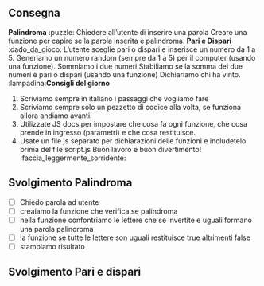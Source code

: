 ## Consegna
**Palindroma**  :puzzle:
Chiedere all’utente di inserire una parola
Creare una funzione per capire se la parola inserita è palindroma.
**Pari e Dispari** :dado_da_gioco:
L’utente sceglie pari o dispari e inserisce un numero da 1 a 5.
Generiamo un numero random (sempre da 1 a 5) per il computer (usando una funzione).
Sommiamo i due numeri
Stabiliamo se la somma dei due numeri è pari o dispari (usando una funzione)
Dichiariamo chi ha vinto.
:lampadina:**Consigli del giorno**
1. Scriviamo sempre in italiano i passaggi che vogliamo fare
2. Scriviamo sempre solo un pezzetto di codice alla volta, se funziona allora andiamo avanti.
3. Utilizzate JS docs per impostare che cosa fa ogni funzione, che cosa prende in ingresso (parametri) e che cosa restituisce.
4. Usate un file js separato per dichiarazioni delle funzioni e includetelo prima del file script.js
Buon lavoro e buon divertimento! :faccia_leggermente_sorridente:

## Svolgimento Palindroma
- [ ] Chiedo parola ad utente
- [ ] creaiamo la funzione che verifica se palindroma 
- [ ] nella funzione confontriamo le lettere che se invertite e uguali formano una parola palindroma
- [ ] la funzione se tutte le lettere son uguali restituisce true altrimenti false
- [ ] stampiamo risultato
## Svolgimento Pari e dispari

